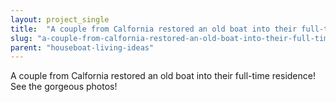 ```yaml
---
layout: project_single
title:  "A couple from Calfornia restored an old boat into their full-time residence! See the gorgeous photos!"
slug: "a-couple-from-calfornia-restored-an-old-boat-into-their-full-time-residence-see-the-gorgeous"
parent: "houseboat-living-ideas"
---
```

A couple from Calfornia restored an old boat into their full-time residence! See the gorgeous photos!
